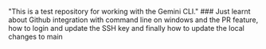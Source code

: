 "This is a test repository for working with the Gemini CLI."
# # #   J u s t   l e a r n t   a b o u t   G i t h u b   i n t e g r a t i o n   w i t h   c o m m a n d   l i n e   o n   w i n d o w s   a n d   t h e   P R   f e a t u r e ,   h o w   t o   l o g i n   a n d   u p d a t e   t h e   S S H   k e y   a n d   f i n a l l y   h o w   t o   u p d a t e   t h e   l o c a l   c h a n g e s   t o   m a i n  
 